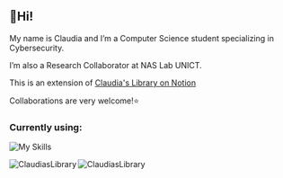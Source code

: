 ## 💫Hi!
My name is Claudia and I’m a Computer Science student specializing in Cybersecurity.

I’m also a Research Collaborator at NAS Lab UNICT.

This is an extension of [Claudia's Library on Notion](https://claudiaslibrary.notion.site/Welcome-to-Claudia-s-Library-12a19f75683280f7af7ec17732da7c20)
  
Collaborations are very welcome!⭐️  

<h3 align="left">Currently using:</h3>

![My Skills](https://skillicons.dev/icons?i=kali,c,python,pycharm,notion,vscode,apple,swift,html)

<p align="left"><img align="left" src="https://github-readme-stats.vercel.app/api?username=ClaudiasLibrary&hide_border=true&theme=transparent&show_icons=true&locale=en" alt="ClaudiasLibrary" /></p>

<p align="left"><img align="left" src="https://github-readme-stats.vercel.app/api/top-langs?username=ClaudiasLibrary&hide_border=true&theme=transparent&show_icons=true&locale=en&layout=compact" alt="ClaudiasLibrary" /></p>
<!---
ClaudiasLibrary/ClaudiasLibrary is a ✨ special ✨ repository because its `README.md` (this file) appears on your GitHub profile.
You can click the Preview link to take a look at your changes.
--->
